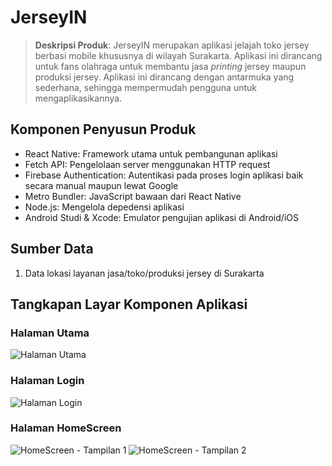# JerseyIN

>**Deskripsi Produk**: JerseyIN merupakan aplikasi jelajah toko jersey berbasi mobile khususnya di wilayah Surakarta. Aplikasi ini dirancang untuk fans olahraga untuk membantu jasa _printing_ jersey maupun produksi jersey. Aplikasi ini dirancang dengan antarmuka yang sederhana, sehingga mempermudah pengguna untuk mengaplikasikannya.

## Komponen Penyusun Produk
* React Native: Framework utama untuk pembangunan aplikasi  
* Fetch API: Pengelolaan server menggunakan HTTP request
* Firebase Authentication: Autentikasi pada proses login aplikasi baik secara manual maupun lewat Google
* Metro Bundler: JavaScript bawaan dari React Native
* Node.js: Mengelola depedensi aplikasi
* Android Studi & Xcode: Emulator pengujian aplikasi di Android/iOS

## Sumber Data
1. Data lokasi layanan jasa/toko/produksi jersey di Surakarta 

## Tangkapan Layar Komponen Aplikasi

### Halaman Utama
![Halaman Utama](img/6.jpg)

### Halaman Login
![Halaman Login](img/4.jpg)

### Halaman HomeScreen
![HomeScreen - Tampilan 1](img/2.jpg)
![HomeScreen - Tampilan 2](img/1.jpg)


